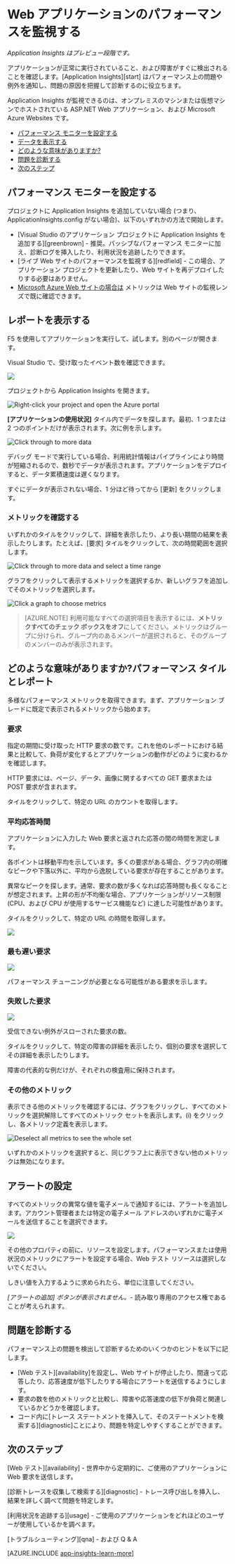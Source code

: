 <properties 
	pageTitle="Application Insights を使用したアプリケーションの状態と利用状況の監視" 
	description="Application Insights の使用を開始します。内部設置型または Microsoft Azure アプリケーションの使用状況、可用性、パフォーマンスを分析します。" 
	services="application-insights" 
	authors="alancameronwills" 
	manager="kamrani"/>

<tags 
	ms.service="application-insights" 
	ms.workload="tbd" 
	ms.tgt_pltfrm="ibiza" 
	ms.devlang="na" 
	ms.topic="article" 
	ms.date="2014-12-11" 
	ms.author="awills"/>
 
# Web アプリケーションのパフォーマンスを監視する

*Application Insights はプレビュー段階です。*


アプリケーションが正常に実行されていること、および障害がすぐに検出されることを確認します。[Application Insights][start] はパフォーマンス上の問題や例外を通知し、問題の原因を把握して診断するのに役立ちます。

Application Insights が監視できるのは、オンプレミスのマシンまたは仮想マシンでホストされている ASP.NET Web アプリケーション、および Microsoft Azure Websites です。 

* [パフォーマンス モニターを設定する](#setup)
* [データを表示する](#view)
* [どのような意味がありますか?](#metrics)
* [問題を診断する](#diagnosis)
* [次のステップ](#next)

## <a name="setup"></a>パフォーマンス モニターを設定する

プロジェクトに Application Insights を追加していない場合 (つまり、ApplicationInsights.config がない場合)、以下のいずれかの方法で開始します。

* [Visual Studio のアプリケーション プロジェクトに Application Insights を追加する][greenbrown] - 推奨。パッシブなパフォーマンス モニターに加え、診断ログを挿入したり、利用状況を追跡したりできます。
* [ライブ Web サイトのパフォーマンスを監視する][redfield] - この場合、アプリケーション プロジェクトを更新したり、Web サイトを再デプロイしたりする必要はありません。
* [Microsoft Azure Web サイトの場合は](../insights-how-to-customize-monitoring.md)  メトリックは Web サイトの監視レンズで既に確認できます。 


## <a name="view"></a>レポートを表示する

F5 を使用してアプリケーションを実行して、試します。別のページが開きます。

Visual Studio で、受け取ったイベント数を確認できます。

![](./media/app-insights-web-monitor-performance/appinsights-09eventcount.png)


プロジェクトから Application Insights を開きます。

![Right-click your project and open the Azure portal](./media/app-insights-web-monitor-performance/appinsights-04-openPortal.png)


**[アプリケーションの使用状況]** タイル内でデータを探します。最初、1 つまたは 2 つのポイントだけが表示されます。次に例を示します。

![Click through to more data](./media/app-insights-web-monitor-performance/appinsights-41firstHealth.png)

デバッグ モードで実行している場合、利用統計情報はパイプラインにより時間が短縮されるので、数秒でデータが表示されます。アプリケーションをデプロイすると、データ累積速度は遅くなります。

すぐにデータが表示されない場合、1 分ほど待ってから [更新] をクリックします。

### メトリックを確認する

いずれかのタイルをクリックして、詳細を表示したり、より長い期間の結果を表示したりします。たとえば、[要求] タイルをクリックして、次の時間範囲を選択します。


![Click through to more data and select a time range](./media/app-insights-web-monitor-performance/appinsights-48metrics.png)

グラフをクリックして表示するメトリックを選択するか、新しいグラフを追加してそのメトリックを選択します。

![Click a graph to choose metrics](./media/app-insights-web-monitor-performance/appinsights-61perfchoices.png)

> [AZURE.NOTE] 利用可能なすべての選択項目を表示するには、**メトリックすべてのチェック ボックスをオフ**にしてください。メトリックはグループに分けられ、グループ内のあるメンバーが選択されると、そのグループのメンバーのみが表示されます。


## <a name="metrics"></a>どのような意味がありますか?パフォーマンス タイルとレポート

多様なパフォーマンス メトリックを取得できます。まず、アプリケーション ブレードに既定で表示されるメトリックから始めます。


### 要求

指定の期間に受け取った HTTP 要求の数です。これを他のレポートにおける結果と比較して、負荷が変化するとアプリケーションの動作がどのように変わるかを確認します。

HTTP 要求には、ページ、データ、画像に関するすべての GET 要求または POST 要求が含まれます。

タイルをクリックして、特定の URL のカウントを取得します。

### 平均応答時間

アプリケーションに入力した Web 要求と返された応答の間の時間を測定します。

各ポイントは移動平均を示しています。多くの要求がある場合、グラフ内の明確なピークや下落以外に、平均から逸脱している要求が存在することがあります。

異常なピークを探します。通常、要求の数が多くなれば応答時間も長くなることが想定されます。上昇の形が不均衡な場合、アプリケーションがリソース制限 (CPU、および CPU が使用するサービス機能など) に達した可能性があります。

タイルをクリックして、特定の URL の時間を取得します。

![](./media/app-insights-web-monitor-performance/appinsights-42reqs.png)


### 最も遅い要求

![](./media/app-insights-web-monitor-performance/appinsights-44slowest.png)

パフォーマンス チューニングが必要となる可能性がある要求を示します。


### 失敗した要求

![](./media/app-insights-web-monitor-performance/appinsights-46failed.png)

受信できない例外がスローされた要求の数。

タイルをクリックして、特定の障害の詳細を表示したり、個別の要求を選択してその詳細を表示したりします。 

障害の代表的な例だけが、それぞれの検査用に保持されます。

### その他のメトリック

表示できる他のメトリックを確認するには、グラフをクリックし、すべてのメトリックを選択解除してすべてのメトリック セットを表示します。(i) をクリックし、各メトリック定義を表示します。

![Deselect all metrics to see the whole set](./media/app-insights-web-monitor-performance/appinsights-62allchoices.png)


いずれかのメトリックを選択すると、同じグラフ上に表示できない他のメトリックは無効になります。

## アラートの設定

すべてのメトリックの異常な値を電子メールで通知するには、アラートを追加します。アカウント管理者または特定の電子メール アドレスのいずれかに電子メールを送信することを選択できます。

![](./media/app-insights-web-monitor-performance/appinsights-413setMetricAlert.png)

その他のプロパティの前に、リソースを設定します。パフォーマンスまたは使用状況のメトリックにアラートを設定する場合、Web テスト リソースは選択しないでください。

しきい値を入力するように求められたら、単位に注意してください。

*[アラートの追加] ボタンが表示されません。*- 読み取り専用のアクセス権であることが考えられます。 

## <a name="diagnosis"></a>問題を診断する

パフォーマンス上の問題を検出して診断するためのいくつかのヒントを以下に記します。

* [Web テスト][availability]を設定し、Web サイトが停止したり、間違って応答したり、応答速度が低下したりする場合にアラートを送信するようにします。 
* 要求の数を他のメトリックと比較し、障害や応答速度の低下が負荷と関連しているかどうかを確認します。
* コード内に[トレース ステートメントを挿入して、そのステートメントを検索する][diagnostic]ことにより、問題を特定しやすくすることができます。

## <a name="next"></a>次のステップ

[Web テスト][availability] - 世界中から定期的に、ご使用のアプリケーションに Web 要求を送信します。

[診断トレースを収集して検索する][diagnostic] - トレース呼び出しを挿入し、結果を詳しく調べて問題を特定します。

[利用状況を追跡する][usage] - ご使用のアプリケーションをどれほどのユーザーが使用しているかを調べます。

[トラブルシューティング][qna] - および Q & A



[AZURE.INCLUDE [app-insights-learn-more](../../includes/app-insights-learn-more.md)]




<!--HONumber=35.2-->

<!--HONumber=46--> 
 